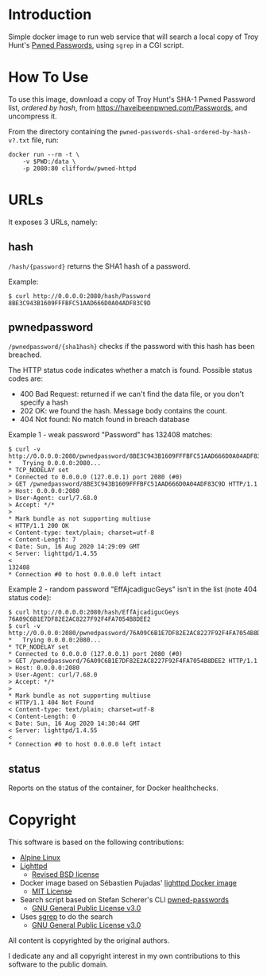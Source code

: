 # Introduction

Simple docker image to run web service that will search a local copy of
Troy Hunt's [Pwned Passwords](https://haveibeenpwned.com/Passwords),
using `sgrep` in a CGI script.

# How To Use

To use this image, download a copy of Troy Hunt's SHA-1 Pwned Password list,
*ordered by hash*, from <https://haveibeenpwned.com/Passwords>,
and uncompress it.

From the directory containing the `pwned-passwords-sha1-ordered-by-hash-v?.txt`
file, run:

```
docker run --rm -t \
	-v $PWD:/data \
	-p 2080:80 cliffordw/pwned-httpd
```

# URLs

It exposes 3 URLs, namely:

## hash

`/hash/{password}` returns the SHA1 hash of a password.

Example:

```
$ curl http://0.0.0.0:2080/hash/Password
8BE3C943B1609FFFBFC51AAD666D0A04ADF83C9D
```

## pwnedpassword

`/pwnedpassword/{sha1hash}` checks if the password with this hash has been breached.

The HTTP status code indicates whether a match is found. Possible status codes are:

- 400 Bad Request: returned if we can't find the data file, or you don't specify a hash
- 202 OK: we found the hash. Message body contains the count.
- 404 Not found: No match found in breach database

Example 1 - weak password "Password" has 132408 matches:

```
$ curl -v http://0.0.0.0:2080/pwnedpassword/8BE3C943B1609FFFBFC51AAD666D0A04ADF83C9D
*   Trying 0.0.0.0:2080...
* TCP_NODELAY set
* Connected to 0.0.0.0 (127.0.0.1) port 2080 (#0)
> GET /pwnedpassword/8BE3C943B1609FFFBFC51AAD666D0A04ADF83C9D HTTP/1.1
> Host: 0.0.0.0:2080
> User-Agent: curl/7.68.0
> Accept: */*
> 
* Mark bundle as not supporting multiuse
< HTTP/1.1 200 OK
< Content-type: text/plain; charset=utf-8
< Content-Length: 7
< Date: Sun, 16 Aug 2020 14:29:09 GMT
< Server: lighttpd/1.4.55
< 
132408
* Connection #0 to host 0.0.0.0 left intact
```

Example 2 - random password "EffAjcadigucGeys" isn't in the list (note 404 status code):

```
$ curl http://0.0.0.0:2080/hash/EffAjcadigucGeys
76A09C6B1E7DF82E2AC8227F92F4FA7054B8DEE2
$ curl -v http://0.0.0.0:2080/pwnedpassword/76A09C6B1E7DF82E2AC8227F92F4FA7054B8DEE2
*   Trying 0.0.0.0:2080...
* TCP_NODELAY set
* Connected to 0.0.0.0 (127.0.0.1) port 2080 (#0)
> GET /pwnedpassword/76A09C6B1E7DF82E2AC8227F92F4FA7054B8DEE2 HTTP/1.1
> Host: 0.0.0.0:2080
> User-Agent: curl/7.68.0
> Accept: */*
> 
* Mark bundle as not supporting multiuse
< HTTP/1.1 404 Not Found
< Content-type: text/plain; charset=utf-8
< Content-Length: 0
< Date: Sun, 16 Aug 2020 14:30:44 GMT
< Server: lighttpd/1.4.55
< 
* Connection #0 to host 0.0.0.0 left intact
```

## status

Reports on the status of the container, for Docker healthchecks.

# Copyright

This software is based on the following contributions:

- [Alpine Linux](https://alpinelinux.org/)
- [Lighttpd](https://www.lighttpd.net/)
	- [Revised BSD license](http://www.lighttpd.net/assets/COPYING)
- Docker image based on Sébastien Pujadas' [lighttpd Docker image](https://github.com/spujadas/lighttpd-docker)
	- [MIT License](https://github.com/spujadas/lighttpd-docker/blob/master/LICENSE)
- Search script based on Stefan Scherer's CLI [pwned-passwords](https://github.com/StefanScherer/pwned-passwords)
	- [GNU General Public License v3.0](https://github.com/StefanScherer/pwned-passwords/blob/master/LICENSE)
- Uses [sgrep](https://github.com/colinscape/sgrep) to do the search
	- [GNU General Public License v3.0](https://github.com/colinscape/sgrep/blob/master/COPYING)

All content is copyrighted by the original authors.

I dedicate any and all copyright interest in my own
contributions to this software to the public domain.

